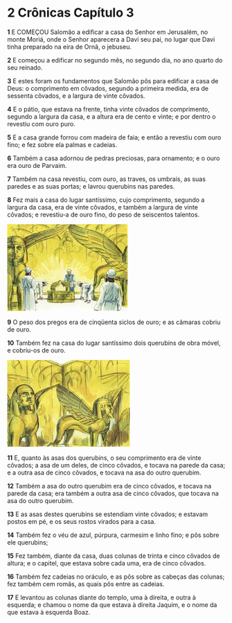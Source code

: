# 2 Crônicas Capítulo 3

**1** 	E COMEÇOU Salomão a edificar a casa do Senhor em Jerusalém, no monte Moriá, onde o Senhor aparecera a Davi seu pai, no lugar que Davi tinha preparado na eira de Ornã, o jebuseu.

**2** 	E começou a edificar no segundo mês, no segundo dia, no ano quarto do seu reinado.

**3** 	E estes foram os fundamentos que Salomão pôs para edificar a casa de Deus: o comprimento em côvados, segundo a primeira medida, era de sessenta côvados, e a largura de vinte côvados.

**4** 	E o pátio, que estava na frente, tinha vinte côvados de comprimento, segundo a largura da casa, e a altura era de cento e vinte; e por dentro o revestiu com ouro puro.

**5** 	E a casa grande forrou com madeira de faia; e então a revestiu com ouro fino; e fez sobre ela palmas e cadeias.

**6** 	Também a casa adornou de pedras preciosas, para ornamento; e o ouro era ouro de Parvaim.

**7** 	Também na casa revestiu, com ouro, as traves, os umbrais, as suas paredes e as suas portas; e lavrou querubins nas paredes.

**8** 	Fez mais a casa do lugar santíssimo, cujo comprimento, segundo a largura da casa, era de vinte côvados, e também a largura de vinte côvados; e revestiu-a de ouro fino, do peso de seiscentos talentos.

![](../Images/SweetPublishing/11-8-1.jpg) 

**9** 	O peso dos pregos era de cinqüenta siclos de ouro; e as câmaras cobriu de ouro.

**10** 	Também fez na casa do lugar santíssimo dois querubins de obra móvel, e cobriu-os de ouro.

![](../Images/SweetPublishing/11-6-3.jpg) 

**11** 	E, quanto às asas dos querubins, o seu comprimento era de vinte côvados; a asa de um deles, de cinco côvados, e tocava na parede da casa; e a outra asa de cinco côvados, e tocava na asa do outro querubim.

**12** 	Também a asa do outro querubim era de cinco côvados, e tocava na parede da casa; era também a outra asa de cinco côvados, que tocava na asa do outro querubim.

**13** 	E as asas destes querubins se estendiam vinte côvados; e estavam postos em pé, e os seus rostos virados para a casa.

**14** 	Também fez o véu de azul, púrpura, carmesim e linho fino; e pôs sobre ele querubins;

**15** 	Fez também, diante da casa, duas colunas de trinta e cinco côvados de altura; e o capitel, que estava sobre cada uma, era de cinco côvados.

**16** 	Também fez cadeias no oráculo, e as pôs sobre as cabeças das colunas; fez também cem romãs, as quais pôs entre as cadeias.

**17** 	E levantou as colunas diante do templo, uma à direita, e outra à esquerda; e chamou o nome da que estava à direita Jaquim, e o nome da que estava à esquerda Boaz.

